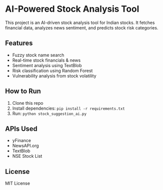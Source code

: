 # AI-Powered Stock Analysis Tool

This project is an AI-driven stock analysis tool for Indian stocks. It fetches financial data, analyzes news sentiment, and predicts stock risk categories.

## Features
- Fuzzy stock name search
- Real-time stock financials & news
- Sentiment analysis using TextBlob
- Risk classification using Random Forest
- Vulnerability analysis from stock volatility

## How to Run
1. Clone this repo
2. Install dependencies: `pip install -r requirements.txt`
3. Run: `python stock_suggestion_ai.py`

## APIs Used
- yFinance
- NewsAPI.org
- TextBlob
- NSE Stock List

## License
MIT License
